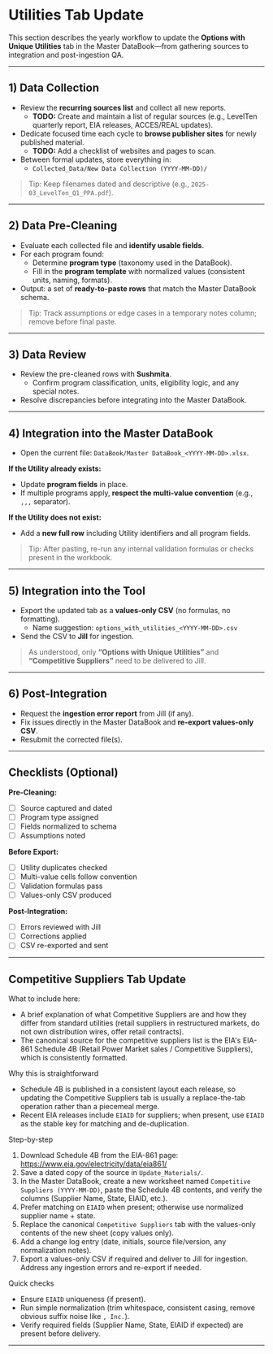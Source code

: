# Utilities Tab Update

This section describes the yearly workflow to update the **Options with Unique Utilities** tab in the Master DataBook—from gathering sources to integration and post-ingestion QA.

---

## 1) Data Collection

- Review the **recurring sources list** and collect all new reports.
  - **TODO:** Create and maintain a list of regular sources (e.g., LevelTen quarterly report, EIA releases, ACCES/REAL updates).
- Dedicate focused time each cycle to **browse publisher sites** for newly published material.
  - **TODO:** Add a checklist of websites and pages to scan.
- Between formal updates, store everything in:
  - `Collected_Data/New Data Collection (YYYY-MM-DD)/`

> Tip: Keep filenames dated and descriptive (e.g., `2025-03_LevelTen_Q1_PPA.pdf`).

---

## 2) Data Pre-Cleaning

- Evaluate each collected file and **identify usable fields**.
- For each program found:
  - Determine **program type** (taxonomy used in the DataBook).
  - Fill in the **program template** with normalized values (consistent units, naming, formats).
- Output: a set of **ready-to-paste rows** that match the Master DataBook schema.

> Tip: Track assumptions or edge cases in a temporary notes column; remove before final paste.

---

## 3) Data Review

- Review the pre-cleaned rows with **Sushmita**.
  - Confirm program classification, units, eligibility logic, and any special notes.
- Resolve discrepancies before integrating into the Master DataBook.

---

## 4) Integration into the Master DataBook

- Open the current file: `DataBook/Master DataBook_<YYYY-MM-DD>.xlsx`.

**If the Utility already exists:**
- Update **program fields** in place.
- If multiple programs apply, **respect the multi-value convention** (e.g., `,,,` separator).

**If the Utility does not exist:**
- Add a **new full row** including Utility identifiers and all program fields.

> Tip: After pasting, re-run any internal validation formulas or checks present in the workbook.

---

## 5) Integration into the Tool

- Export the updated tab as a **values-only CSV** (no formulas, no formatting).
  - Name suggestion: `options_with_utilities_<YYYY-MM-DD>.csv`
- Send the CSV to **Jill** for ingestion.

> As understood, only **“Options with Unique Utilities”** and **“Competitive Suppliers”** need to be delivered to Jill.

---

## 6) Post-Integration

- Request the **ingestion error report** from Jill (if any).
- Fix issues directly in the Master DataBook and **re-export values-only CSV**.
- Resubmit the corrected file(s).

---

## Checklists (Optional)

**Pre-Cleaning:**
- [ ] Source captured and dated  
- [ ] Program type assigned  
- [ ] Fields normalized to schema  
- [ ] Assumptions noted  

**Before Export:**
- [ ] Utility duplicates checked  
- [ ] Multi-value cells follow convention  
- [ ] Validation formulas pass  
- [ ] Values-only CSV produced  

**Post-Integration:**
- [ ] Errors reviewed with Jill  
- [ ] Corrections applied  
- [ ] CSV re-exported and sent

---

## Competitive Suppliers Tab Update

What to include here:

- A brief explanation of what Competitive Suppliers are and how they differ from standard utilities (retail suppliers in restructured markets, do not own distribution wires, offer retail contracts).
- The canonical source for the competitive suppliers list is the EIA's EIA-861 Schedule 4B (Retail Power Market sales / Competitive Suppliers), which is consistently formatted.

Why this is straightforward

- Schedule 4B is published in a consistent layout each release, so updating the Competitive Suppliers tab is usually a replace-the-tab operation rather than a piecemeal merge.
- Recent EIA releases include `EIAID` for suppliers; when present, use `EIAID` as the stable key for matching and de-duplication.

Step-by-step

1. Download Schedule 4B from the EIA-861 page: https://www.eia.gov/electricity/data/eia861/
2. Save a dated copy of the source in `Update_Materials/`.
3. In the Master DataBook, create a new worksheet named `Competitive Suppliers (YYYY-MM-DD)`, paste the Schedule 4B contents, and verify the columns (Supplier Name, State, EIAID, etc.).
4. Prefer matching on `EIAID` when present; otherwise use normalized supplier name + state.
5. Replace the canonical `Competitive Suppliers` tab with the values-only contents of the new sheet (copy values only).
6. Add a change log entry (date, initials, source file/version, any normalization notes).
7. Export a values-only CSV if required and deliver to Jill for ingestion. Address any ingestion errors and re-export if needed.

Quick checks

- Ensure `EIAID` uniqueness (if present).
- Run simple normalization (trim whitespace, consistent casing, remove obvious suffix noise like `, Inc.`).
- Verify required fields (Supplier Name, State, EIAID if expected) are present before delivery.

---
